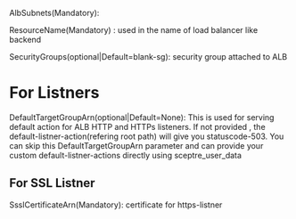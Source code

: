 AlbSubnets(Mandatory): 

ResourceName(Mandatory) : used in the name of load balancer like backend

SecurityGroups(optional|Default=blank-sg): security group attached to ALB

# For Listners
DefaultTargetGroupArn(optional|Default=None): This is used for serving default action for ALB HTTP and HTTPs listeners. If not provided , the default-listner-action(refering root path) will give you statuscode-503. 
You can skip this DefaultTargetGroupArn parameter and can provide your custom default-listner-actions directly using sceptre_user_data

## For SSL Listner
SsslCertificateArn(Mandatory): certificate for https-listner

